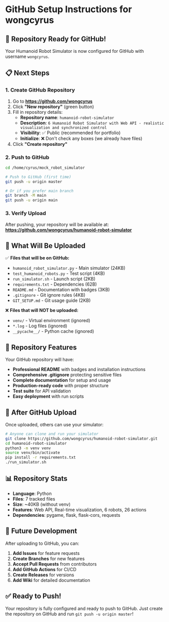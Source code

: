 # GitHub Setup Instructions for wongcyrus

## 🎯 Repository Ready for GitHub!

Your Humanoid Robot Simulator is now configured for GitHub with username `wongcyrus`.

## 📋 Next Steps

### 1. Create GitHub Repository

1. Go to **https://github.com/wongcyrus**
2. Click **"New repository"** (green button)
3. Fill in repository details:
   - **Repository name**: `humanoid-robot-simulator`
   - **Description**: `6 Humanoid Robot Simulator with Web API - realistic visualization and synchronized control`
   - **Visibility**: ✅ Public (recommended for portfolio)
   - **Initialize**: ❌ Don't check any boxes (we already have files)
4. Click **"Create repository"**

### 2. Push to GitHub

```bash
cd /home/cyrus/mock_robot_simulator

# Push to GitHub (first time)
git push -u origin master

# Or if you prefer main branch
git branch -M main
git push -u origin main
```

### 3. Verify Upload

After pushing, your repository will be available at:
**https://github.com/wongcyrus/humanoid-robot-simulator**

## 📁 What Will Be Uploaded

✅ **Files that will be on GitHub:**
- `humanoid_robot_simulator.py` - Main simulator (24KB)
- `test_humanoid_robots.py` - Test script (4KB)
- `run_simulator.sh` - Launch script (2KB)
- `requirements.txt` - Dependencies (62B)
- `README.md` - Documentation with badges (3KB)
- `.gitignore` - Git ignore rules (4KB)
- `GIT_SETUP.md` - Git usage guide (2KB)

❌ **Files that will NOT be uploaded:**
- `venv/` - Virtual environment (ignored)
- `*.log` - Log files (ignored)
- `__pycache__/` - Python cache (ignored)

## 🎉 Repository Features

Your GitHub repository will have:

- **Professional README** with badges and installation instructions
- **Comprehensive .gitignore** protecting sensitive files
- **Complete documentation** for setup and usage
- **Production-ready code** with proper structure
- **Test suite** for API validation
- **Easy deployment** with run scripts

## 🚀 After GitHub Upload

Once uploaded, others can use your simulator:

```bash
# Anyone can clone and run your simulator
git clone https://github.com/wongcyrus/humanoid-robot-simulator.git
cd humanoid-robot-simulator
python3 -m venv venv
source venv/bin/activate
pip install -r requirements.txt
./run_simulator.sh
```

## 📊 Repository Stats

- **Language**: Python
- **Files**: 7 tracked files
- **Size**: ~40KB (without venv)
- **Features**: Web API, Real-time visualization, 6 robots, 26 actions
- **Dependencies**: pygame, flask, flask-cors, requests

## 🔧 Future Development

After uploading to GitHub, you can:

1. **Add Issues** for feature requests
2. **Create Branches** for new features
3. **Accept Pull Requests** from contributors
4. **Add GitHub Actions** for CI/CD
5. **Create Releases** for versions
6. **Add Wiki** for detailed documentation

## ✅ Ready to Push!

Your repository is fully configured and ready to push to GitHub. Just create the repository on GitHub and run `git push -u origin master`!
